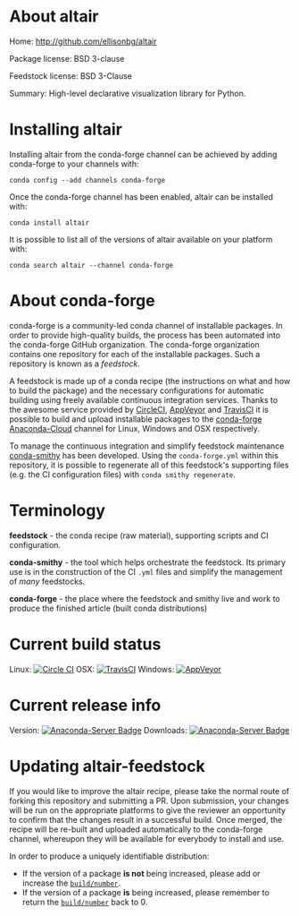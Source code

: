 About altair
============

Home: http://github.com/ellisonbg/altair

Package license: BSD 3-clause

Feedstock license: BSD 3-Clause

Summary: High-level declarative visualization library for Python.



Installing altair
=================

Installing altair from the conda-forge channel can be achieved by adding conda-forge to your channels with:

```
conda config --add channels conda-forge
```

Once the conda-forge channel has been enabled, altair can be installed with:

```
conda install altair
```

It is possible to list all of the versions of altair available on your platform with:

```
conda search altair --channel conda-forge
```


About conda-forge
=================

conda-forge is a community-led conda channel of installable packages.
In order to provide high-quality builds, the process has been automated into the
conda-forge GitHub organization. The conda-forge organization contains one repository
for each of the installable packages. Such a repository is known as a *feedstock*.

A feedstock is made up of a conda recipe (the instructions on what and how to build
the package) and the necessary configurations for automatic building using freely
available continuous integration services. Thanks to the awesome service provided by
[CircleCI](https://circleci.com/), [AppVeyor](http://www.appveyor.com/)
and [TravisCI](https://travis-ci.org/) it is possible to build and upload installable
packages to the [conda-forge](https://anaconda.org/conda-forge)
[Anaconda-Cloud](http://docs.anaconda.org/) channel for Linux, Windows and OSX respectively.

To manage the continuous integration and simplify feedstock maintenance
[conda-smithy](http://github.com/conda-forge/conda-smithy) has been developed.
Using the ``conda-forge.yml`` within this repository, it is possible to regenerate all of
this feedstock's supporting files (e.g. the CI configuration files) with ``conda smithy regenerate``.


Terminology
===========

**feedstock** - the conda recipe (raw material), supporting scripts and CI configuration.

**conda-smithy** - the tool which helps orchestrate the feedstock.
                   Its primary use is in the construction of the CI ``.yml`` files
                   and simplify the management of *many* feedstocks.

**conda-forge** - the place where the feedstock and smithy live and work to
                  produce the finished article (built conda distributions)

Current build status
====================

Linux: [![Circle CI](https://circleci.com/gh/conda-forge/altair-feedstock.svg?style=svg)](https://circleci.com/gh/conda-forge/altair-feedstock)
OSX: [![TravisCI](https://travis-ci.org/conda-forge/altair-feedstock.svg?branch=master)](https://travis-ci.org/conda-forge/altair-feedstock)
Windows: [![AppVeyor](https://ci.appveyor.com/api/projects/status/github/conda-forge/altair-feedstock?svg=True)](https://ci.appveyor.com/project/conda-forge/altair-feedstock/branch/master)

Current release info
====================
Version: [![Anaconda-Server Badge](https://anaconda.org/conda-forge/altair/badges/version.svg)](https://anaconda.org/conda-forge/altair)
Downloads: [![Anaconda-Server Badge](https://anaconda.org/conda-forge/altair/badges/downloads.svg)](https://anaconda.org/conda-forge/altair)


Updating altair-feedstock
=========================

If you would like to improve the altair recipe, please take the normal
route of forking this repository and submitting a PR. Upon submission, your changes will
be run on the appropriate platforms to give the reviewer an opportunity to confirm that the
changes result in a successful build. Once merged, the recipe will be re-built and uploaded
automatically to the conda-forge channel, whereupon they will be available for everybody to
install and use.

In order to produce a uniquely identifiable distribution:
 * If the version of a package **is not** being increased, please add or increase
   the [``build/number``](http://conda.pydata.org/docs/building/meta-yaml.html#build-number-and-string).
 * If the version of a package **is** being increased, please remember to return
   the [``build/number``](http://conda.pydata.org/docs/building/meta-yaml.html#build-number-and-string)
   back to 0.
